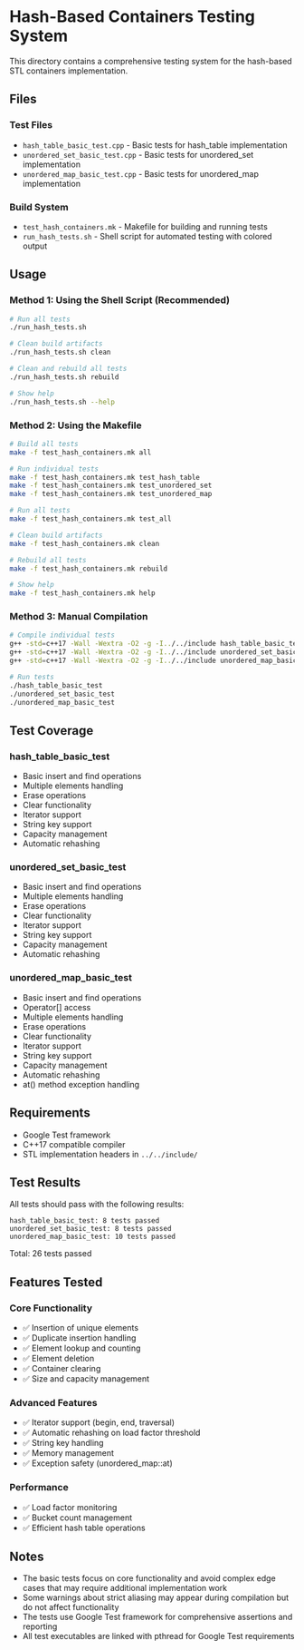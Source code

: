 # Hash-Based Containers Testing System

This directory contains a comprehensive testing system for the hash-based STL containers implementation.

## Files

### Test Files
- `hash_table_basic_test.cpp` - Basic tests for hash_table implementation
- `unordered_set_basic_test.cpp` - Basic tests for unordered_set implementation  
- `unordered_map_basic_test.cpp` - Basic tests for unordered_map implementation

### Build System
- `test_hash_containers.mk` - Makefile for building and running tests
- `run_hash_tests.sh` - Shell script for automated testing with colored output

## Usage

### Method 1: Using the Shell Script (Recommended)

```bash
# Run all tests
./run_hash_tests.sh

# Clean build artifacts
./run_hash_tests.sh clean

# Clean and rebuild all tests
./run_hash_tests.sh rebuild

# Show help
./run_hash_tests.sh --help
```

### Method 2: Using the Makefile

```bash
# Build all tests
make -f test_hash_containers.mk all

# Run individual tests
make -f test_hash_containers.mk test_hash_table
make -f test_hash_containers.mk test_unordered_set
make -f test_hash_containers.mk test_unordered_map

# Run all tests
make -f test_hash_containers.mk test_all

# Clean build artifacts
make -f test_hash_containers.mk clean

# Rebuild all tests
make -f test_hash_containers.mk rebuild

# Show help
make -f test_hash_containers.mk help
```

### Method 3: Manual Compilation

```bash
# Compile individual tests
g++ -std=c++17 -Wall -Wextra -O2 -g -I../../include hash_table_basic_test.cpp -o hash_table_basic_test -lgtest -lgtest_main -pthread
g++ -std=c++17 -Wall -Wextra -O2 -g -I../../include unordered_set_basic_test.cpp -o unordered_set_basic_test -lgtest -lgtest_main -pthread
g++ -std=c++17 -Wall -Wextra -O2 -g -I../../include unordered_map_basic_test.cpp -o unordered_map_basic_test -lgtest -lgtest_main -pthread

# Run tests
./hash_table_basic_test
./unordered_set_basic_test
./unordered_map_basic_test
```

## Test Coverage

### hash_table_basic_test
- Basic insert and find operations
- Multiple elements handling
- Erase operations
- Clear functionality
- Iterator support
- String key support
- Capacity management
- Automatic rehashing

### unordered_set_basic_test
- Basic insert and find operations
- Multiple elements handling
- Erase operations
- Clear functionality
- Iterator support
- String key support
- Capacity management
- Automatic rehashing

### unordered_map_basic_test
- Basic insert and find operations
- Operator[] access
- Multiple elements handling
- Erase operations
- Clear functionality
- Iterator support
- String key support
- Capacity management
- Automatic rehashing
- at() method exception handling

## Requirements

- Google Test framework
- C++17 compatible compiler
- STL implementation headers in `../../include/`

## Test Results

All tests should pass with the following results:

```
hash_table_basic_test: 8 tests passed
unordered_set_basic_test: 8 tests passed  
unordered_map_basic_test: 10 tests passed
```

Total: 26 tests passed

## Features Tested

### Core Functionality
- ✅ Insertion of unique elements
- ✅ Duplicate insertion handling
- ✅ Element lookup and counting
- ✅ Element deletion
- ✅ Container clearing
- ✅ Size and capacity management

### Advanced Features
- ✅ Iterator support (begin, end, traversal)
- ✅ Automatic rehashing on load factor threshold
- ✅ String key handling
- ✅ Memory management
- ✅ Exception safety (unordered_map::at)

### Performance
- ✅ Load factor monitoring
- ✅ Bucket count management
- ✅ Efficient hash table operations

## Notes

- The basic tests focus on core functionality and avoid complex edge cases that may require additional implementation work
- Some warnings about strict aliasing may appear during compilation but do not affect functionality
- The tests use Google Test framework for comprehensive assertions and reporting
- All test executables are linked with pthread for Google Test requirements